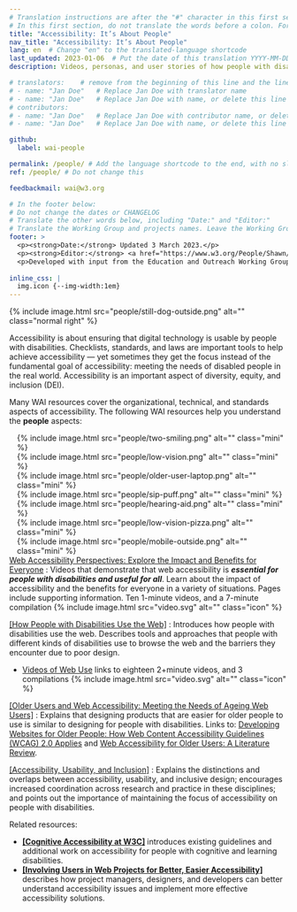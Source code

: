 ```yaml
---
# Translation instructions are after the "#" character in this first section. They are comments that do not show up in the web page. You do not need to translate the instructions after #.
# In this first section, do not translate the words before a colon. For example, do not translate "title:". Do translate the text after "title:".
title: "Accessibility: It’s About People"
nav_title: "Accessibility: It’s About People"
lang: en  # Change "en" to the translated-language shortcode
last_updated: 2023-01-06  # Put the date of this translation YYYY-MM-DD (with month in the middle)
description: Videos, personas, and user stories of how people with disabilities use digital technology.

# translators:    # remove from the beginning of this line and the lines below: "# " (the hash sign and the space)
# - name: "Jan Doe"   # Replace Jan Doe with translator name
# - name: "Jan Doe"   # Replace Jan Doe with name, or delete this line if not multiple translators
# contributors:
# - name: "Jan Doe"   # Replace Jan Doe with contributor name, or delete this line if none
# - name: "Jan Doe"   # Replace Jan Doe with name, or delete this line if not multiple contributors

github:
  label: wai-people

permalink: /people/ # Add the language shortcode to the end, with no slash at the end. For example /path/to/file/fr
ref: /people/ # Do not change this

feedbackmail: wai@w3.org

# In the footer below:
# Do not change the dates or CHANGELOG
# Translate the other words below, including "Date:" and "Editor:"
# Translate the Working Group and projects names. Leave the Working Group and projects acronyms in English.
footer: >
  <p><strong>Date:</strong> Updated 3 March 2023.</p>
  <p><strong>Editor:</strong> <a href="https://www.w3.org/People/Shawn/">Shawn Lawton Henry</a>.</p>
  <p>Developed with input from the Education and Outreach Working Group (<a href="https://www.w3.org/groups/wg/eowg">EOWG</a>). Developed as part of the <a href="https://www.w3.org/WAI/about/projects/wai-guide">WAI-Guide project</a>, co-funded by the European Commission.</p>
  
inline_css: |
  img.icon {--img-width:1em}
---
```


{% include image.html src="people/still-dog-outside.png" alt="" class="normal right" %}

Accessibility is about ensuring that digital technology is usable by people with disabilities. Checklists, standards, and laws are important tools to help achieve accessibility — yet sometimes they get the focus instead of the fundamental goal of accessibility: meeting the needs of disabled people in the real world. Accessibility is an important aspect of diversity, equity, and inclusion (DEI).

Many WAI resources cover the organizational, technical, and standards aspects of accessibility. The following WAI resources help you understand the **people** aspects:

<div style="float:right; margin-left:1em; clear:both;">
{% include image.html src="people/two-smiling.png" alt="" class="mini" %}<br>
{% include image.html src="people/low-vision.png" alt="" class="mini" %}<br>
{% include image.html src="people/older-user-laptop.png" alt="" class="mini" %}<br>
{% include image.html src="people/sip-puff.png" alt="" class="mini" %}<br>
{% include image.html src="people/hearing-aid.png" alt="" class="mini" %}<br>
{% include image.html src="people/low-vision-pizza.png" alt="" class="mini" %}<br>
{% include image.html src="people/mobile-outside.png" alt="" class="mini" %}
</div>

[Web Accessibility Perspectives: Explore the Impact and Benefits for Everyone](/perspective-videos/) 
:   Videos that demonstrate that web accessibility is **_essential for people with disabilities and useful for all_**. Learn about the impact of accessibility and the benefits for everyone in a variety of situations. Pages include supporting information. Ten 1-minute videos, and a 7-minute compilation {% include image.html src="video.svg" alt="" class="icon" %}

[[How People with Disabilities Use the Web]](/people-use-web/)
:   Introduces how people with disabilities use the web. Describes tools and approaches that people with different kinds of disabilities use to browse the web and the barriers they encounter due to poor design.
  - [Videos of Web Use](/people-use-web/) links to eighteen 2+minute videos, and 3 compilations {% include image.html src="video.svg" alt="" class="icon" %}

[[Older Users and Web Accessibility: Meeting the Needs of Ageing Web Users]](/older-users/)
:   Explains that designing products that are easier for older people to use is similar to designing for people with disabilities. Links to: [Developing Websites for Older People: How Web Content Accessibility Guidelines (WCAG) 2.0 Applies](/older-users/developing/) and [Web Accessibility for Older Users: A Literature Review](/older-users/literature/).

[[Accessibility, Usability, and Inclusion]](/fundamentals/accessibility-usability-inclusion/)
:   Explains the distinctions and overlaps between accessibility, usability, and inclusive design; encourages increased coordination across research and practice in these disciplines; and points out the importance of maintaining the focus of accessibility on people with disabilities.

Related resources:
- **[[Cognitive Accessibility at W3C]](/cognitive/)** introduces existing guidelines and additional work on accessibility for people with cognitive and learning disabilities.
- **[[Involving Users in Web Projects for Better, Easier Accessibility]](/planning/involving-users/)** describes how project managers, designers, and developers can better understand accessibility issues and implement more effective accessibility solutions.
